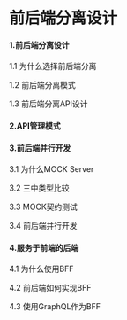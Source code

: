 # 前后端分离设计

#### 1.前后端分离设计

1.1 为什么选择前后端分离

1.2 前后端分离模式

1.3 前后端分离API设计

#### 2.API管理模式


#### 3.前后端并行开发

3.1 为什么MOCK Server

3.2 三中类型比较

3.3 MOCK契约测试

3.4 前后端并行开发

#### 4.服务于前端的后端

4.1 为什么使用BFF

4.2 前后端如何实现BFF

4.3 使用GraphQL作为BFF

